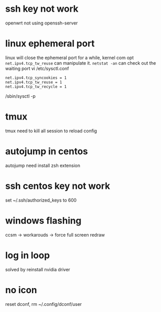# ssh key not work
openwrt not using openssh-server
# linux ephemeral port
linux will close the ephemeral port for a while, kernel com opt 
`net.ipv4.tcp_tw_reuse` can manipulate it.
`netstat -an` can check out the waiting port
vi /etc/sysctl.conf
```
net.ipv4.tcp_syncookies = 1
net.ipv4.tcp_tw_reuse = 1
net.ipv4.tcp_tw_recycle = 1
```
/sbin/sysctl -p
# tmux
tmux need to kill all session to reload config
# autojump in centos
autojump need install zsh extension
# ssh centos key not work
set ~/.ssh/authorized_keys to 600
# windows flashing
ccsm -> workarouds -> force full screen redraw
# log in loop
 solved by reinstall nvidia driver

# no icon
reset dconf, rm ~/.config/dconf/user

